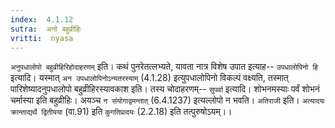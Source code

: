 ```yaml
---
index:  4.1.12
sutra:  अनो बहुव्रीहिः
vritti:  nyasa
---
```


`अनुपधालोपो बहुव्रीहिरिहोदाहरणम्` इति। कथं पुनरेतत्लभ्यते, यावता नात्र विशेष उपात इत्याह-- `उपधालोपिनो हि` इत्यादि। यस्मात् `अन उपधालोपिनोऽन्यतरस्याम्` (4.1.28) इत्युपधालोपिनो विकल्पं वक्ष्यति, तस्मात् पारिशेष्यादनुपधालोपो बहुव्रीहिरस्यावकाश इति। तस्य चोदाहरणम्-- `सुपर्वा` इत्यादि। शोभनमस्याः पर्वं शोभनं चर्मास्या इति बहुव्रीहिः। अयञ्च `न संयोगाद्वमन्तात्` (6.4.1237) इत्यल्लोपो न भवति।
`अतिराजी` इति। `अत्यादयः क्रान्ताद्यर्थे द्वितीयया` (वा.91) इति `कुगतिप्रादयः` (2.2.18) इति तत्पुरुषोऽयम्।।

